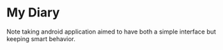 # My Diary
Note taking android application aimed to have both a simple interface but keeping smart behavior.
